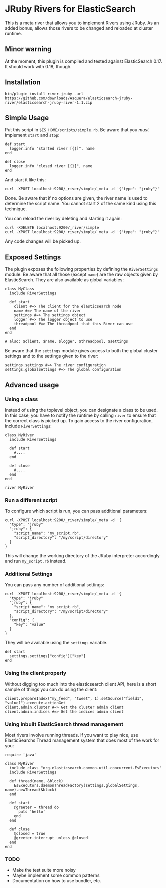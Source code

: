 # JRuby Rivers for ElasticSearch

This is a meta river that allows you to implement Rivers using JRuby. As an added bonus, allows those rivers to be changed and reloaded at cluster runtime.

## Minor warning

At the moment, this plugin is compiled and tested against ElasticSearch 0.17. It should work with
0.18, though.

## Installation

    bin/plugin install river-jruby -url https://github.com/downloads/Asquera/elasticsearch-jruby-river/elasticsearch-jruby-river-1.1.zip

## Simple Usage

Put this script in `$ES_HOME/scripts/simple.rb`. Be aware that you _must_ implement `start` and `stop`:

    def start
      logger.info "started river [{}]", name
    end

    def close
      logger.info "closed river [{}]", name
    end

And start it like this:

    curl -XPOST localhost:9200/_river/simple/_meta -d '{"type": "jruby"}'
    
Done. Be aware that if no options are given, the river name is used to determine the script name. You cannot start 2 of the same kind using this technique.

You can reload the river by deleting and starting it again:

    curl -XDELETE localhost:9200/_river/simple
    curl -XPOST localhost:9200/_river/simple/_meta -d '{"type": "jruby"}'

Any code changes will be picked up.

## Exposed Settings

The plugin exposes the following properties by defining the `RiverSettings` module. Be aware
that all those (except `name`) are the raw objects given by ElasticSearch. They are also available as global variables:

    class MyClass
      include RiverSettings

      def start
        client #=> The client for the elasticsearch node
        name #=> The name of the river
        settings #=> The settings object
        logger #=> The logger object to use
        threadpool #=> The threadpool that this River can use
      end
    end

    # also: $client, $name, $logger, $threadpool, $settings

Be aware that the `settings` module gives access to both the global cluster settings and to the settings given to the river:

    settings.settings #=> The river configuration
    settings.globalSettings #=> The global configuration

## Advanced usage

### Using a class

Instead of using the toplevel object, you can designate a class to be used. In this case, you have to notify the runtime by calling `river` to ensure that the correct class is picked up. To gain access to the river configuration, include `RiverSettings`:

    class MyRiver
      include RiverSettings

      def start
        #....
      end

      def close
        #....
      end
    end
    
    river MyRiver

### Run a different script

To configure which script is run, you can pass additional parameters:

    curl -XPOST localhost:9200/_river/simple/_meta -d '{
      "type": "jruby"
      "jruby": {
        "script_name": "my_script.rb",
        "script_directory": "/my/script/directory"
      }
    }

This will change the working directory of the JRuby interpreter accordingly and run `my_script.rb` instead.

### Additional Settings

You can pass any number of additional settings:

    curl -XPOST localhost:9200/_river/simple/_meta -d '{
      "type": "jruby"
      "jruby": {
        "script_name": "my_script.rb",
        "script_directory": "/my/script/directory"
      },
      "config": {
        "key": "value"
      }
    }

They will be available using the `settings` variable.

    def start
      settings.settings["config"]["key"]
    end

### Using the client properly

Without digging too much into the elasticsearch client API, here is a short sample of things you can do using the client:

    client.prepareIndex("my_feed", "tweet", 1).setSource("field1", "value1").execute.actionGet
    client.admin.cluster #=> Get the cluster admin client
    client.admin.indices #=> Get the indices admin client

### Using inbuilt ElasticSearch thread management

Most rivers involve running threads. If you want to play nice, use ElasticSearchs Thread management system that does most of the work for you:

    require 'java'

    class MyRiver
      include_class "org.elasticsearch.common.util.concurrent.EsExecutors"
      include RiverSettings
      
      def thread(name, &block)
        EsExecutors.daemonThreadFactory(settings.globalSettings, name).newThread(&block)
      end

      def start
        @greeter = thread do
          puts 'hello'
        end
      end

      def close
        @closed = true
        @greeter.interrupt unless @closed
      end
    end

### TODO

* Make the test suite more noisy
* Maybe implement some common patterns
* Documentation on how to use bundler, etc.
